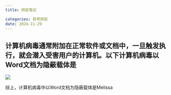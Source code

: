 ```yaml
---
title: 网安笔记

categories: 软考网安
date: 2024-11-29
---
```


## 计算机病毒通常附加在正常软件或文档中，一旦触发执行，就会潜入受害用户的计算机。以下计算机病毒以Word文档为隐蔽载体是

![](https://img.kuaiwenyun.com/images/shiti/2024-11/351/fAE2AyqrUU.png)

综上，计算机病毒中以Word文档为隐蔽载体是Melissa